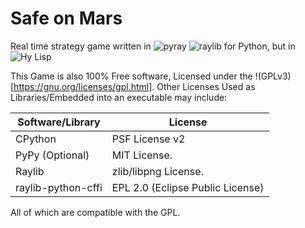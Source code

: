 # Safe on Mars

Real time strategy game written in ![`pyray`](https://pypi.org/project/raylib) ![`raylib`](https://raylib.com/) for Python, but in ![Hy Lisp](https://hylang.org/)

This Game is also 100% Free software, Licensed under the !(GPLv3)[https://gnu.org/licenses/gpl.html]. Other Licenses Used as Libraries/Embedded into an executable may include:

|**Software/Library**  |**License**                     |
|----------------------|--------------------------------|
|CPython               |PSF License v2                  |
|PyPy (Optional)       |MIT License.                    |
|Raylib                |zlib/libpng License.            |
|raylib-python-cffi    |EPL 2.0 (Eclipse Public License)|

All of which are compatible with the GPL.

